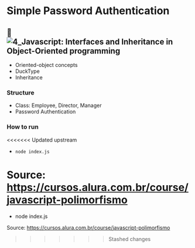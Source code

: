 # Simple Password Authentication

## 🔑 ![4_Javascript: Interfaces and Inheritance in Object-Oriented programming]()
* Oriented-object concepts
* DuckType
* Inheritance

### Structure
* Class: Employee, Director, Manager
* Password Authentication 

### How to run
<<<<<<< Updated upstream
* `node index.js`

Source: https://cursos.alura.com.br/course/javascript-polimorfismo
=======
* node index.js

Source: https://cursos.alura.com.br/course/javascript-polimorfismo
>>>>>>> Stashed changes
